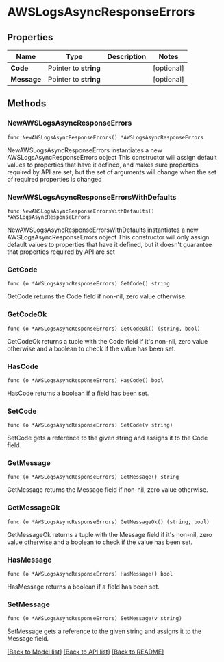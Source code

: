 # AWSLogsAsyncResponseErrors

## Properties

Name | Type | Description | Notes
------------ | ------------- | ------------- | -------------
**Code** | Pointer to **string** |  | [optional] 
**Message** | Pointer to **string** |  | [optional] 

## Methods

### NewAWSLogsAsyncResponseErrors

`func NewAWSLogsAsyncResponseErrors() *AWSLogsAsyncResponseErrors`

NewAWSLogsAsyncResponseErrors instantiates a new AWSLogsAsyncResponseErrors object
This constructor will assign default values to properties that have it defined,
and makes sure properties required by API are set, but the set of arguments
will change when the set of required properties is changed

### NewAWSLogsAsyncResponseErrorsWithDefaults

`func NewAWSLogsAsyncResponseErrorsWithDefaults() *AWSLogsAsyncResponseErrors`

NewAWSLogsAsyncResponseErrorsWithDefaults instantiates a new AWSLogsAsyncResponseErrors object
This constructor will only assign default values to properties that have it defined,
but it doesn't guarantee that properties required by API are set

### GetCode

`func (o *AWSLogsAsyncResponseErrors) GetCode() string`

GetCode returns the Code field if non-nil, zero value otherwise.

### GetCodeOk

`func (o *AWSLogsAsyncResponseErrors) GetCodeOk() (string, bool)`

GetCodeOk returns a tuple with the Code field if it's non-nil, zero value otherwise
and a boolean to check if the value has been set.

### HasCode

`func (o *AWSLogsAsyncResponseErrors) HasCode() bool`

HasCode returns a boolean if a field has been set.

### SetCode

`func (o *AWSLogsAsyncResponseErrors) SetCode(v string)`

SetCode gets a reference to the given string and assigns it to the Code field.

### GetMessage

`func (o *AWSLogsAsyncResponseErrors) GetMessage() string`

GetMessage returns the Message field if non-nil, zero value otherwise.

### GetMessageOk

`func (o *AWSLogsAsyncResponseErrors) GetMessageOk() (string, bool)`

GetMessageOk returns a tuple with the Message field if it's non-nil, zero value otherwise
and a boolean to check if the value has been set.

### HasMessage

`func (o *AWSLogsAsyncResponseErrors) HasMessage() bool`

HasMessage returns a boolean if a field has been set.

### SetMessage

`func (o *AWSLogsAsyncResponseErrors) SetMessage(v string)`

SetMessage gets a reference to the given string and assigns it to the Message field.


[[Back to Model list]](../README.md#documentation-for-models) [[Back to API list]](../README.md#documentation-for-api-endpoints) [[Back to README]](../README.md)


